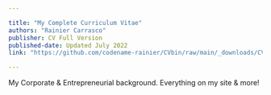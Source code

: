 ```yaml
---

title: "My Complete Curriculum Vitae" 
authors: "Rainier Carrasco"
publisher: CV Full Version
published-date: Updated July 2022
link: "https://github.com/codename-rainier/CVbin/raw/main/_downloads/CV_RainierMCarrasco_PDF.pdf"

---
```


My Corporate & Entrepreneurial background. Everything on my site & more!

